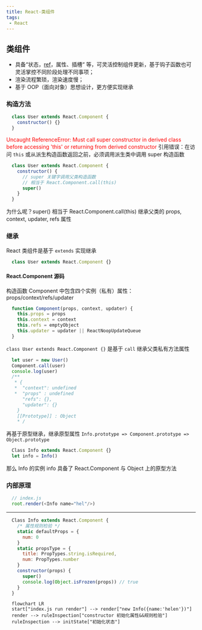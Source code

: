 ```yaml
---
title: React-类组件
tags:
 - React
---
```


## 类组件
  * 具备“状态，[ref](2021/05/11/React-Refs/)，属性、插槽“ 等，可灵活控制组件更新，基于钩子函数也可灵活掌控不同阶段处理不同事项；
  * 渲染流程繁琐，渲染速度慢；
  * 基于 OOP（面向对象）思想设计，更方便实现继承

### 构造方法
```javascript
  class User extends React.Component {
    constructor() {}
  }
```
<font color='red'>Uncaught ReferenceError: Must call super constructor in derived class before accessing 'this' or returning from derived constructor</font>
<span class='custom-box custom-box-933'>引用错误：在访问 `this` 或从派生构造函数返回之前，必须调用派生类中调用 super 构造函数</span>

```javascript
  class User extends React.Component {
    constructor() {
      // super 关键字调用父类构造函数
      // 相当于 React.Component.call(this)
      super()
    }
  }
```
<span class='custom-box custom-box-933'>为什么呢？</span><span class='custom-box custom-box-393'>super() 相当于 React.Component.call(this) 继承父类的 props, context, updater, refs 属性</span>

### 继承
React 类组件是基于 `extends` 实现继承

```javascript
  class User extends React.Component {}
```
#### React.Component 源码
构造函数 Component 中包含四个实例（私有）属性：props/context/refs/updater
```javascript
  function Component(props, context, updater) {
    this.props = props
    this.context = context
    this.refs = emptyObject
    this.updater = updater || ReactNoopUpdateQueue
  }
```
`class User extends React.Component {}` 是基于 `call` 继承父类私有方法属性
```javascript
  let user = new User()
  Component.call(user)
  console.log(user)
  /**
   * {
   *  "context": undefined 
   *  "props" : undefined
      "refs": {},
      "updater": {}
    }   
    [[Prototype]] : Object
    * /
```
再基于原型继承，继承原型属性 <span class='custom-box custom-box-939'>`Info.prototype => Component.prototype => Object.prototype`</span>
```javascript
  Class Info extends React.Component {}
  let info = Info()
```
那么 Info 的实例 info 具备了 React.Component 与 Object 上的原型方法

### 内部原理
```javascript
  // index.js
  root.render(<Info name="hel"/>)
```
----
```javascript
  Class Info extends React.Component {
    /* 属性规则检验 */
    static defaultProps = {
      num: 0
    }
    static propsType = {
      title: PropTypes.string.isRequired,
      num: PropTypes.number
    }
    constructor(props) {
      super()
      console.log(Object.isFrozen(props)) // true
    }
  }
```
```mermaid
  flowchart LR
  start["index.js run render"] --> render["new Info({name:'helen'})"]
  render --> ruleInspection["constructor 初始化属性&&规则检验"]
  ruleInspection --> initState["初始化状态"]
```